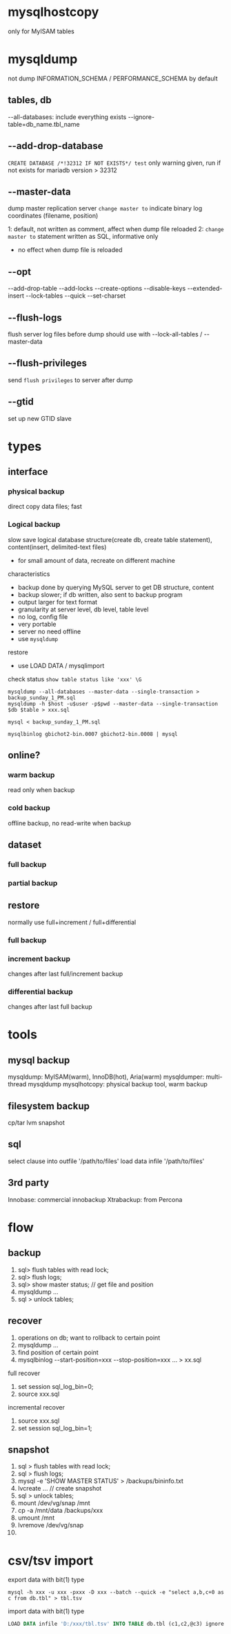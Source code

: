 # mysqlhostcopy
only for MyISAM tables

# mysqldump
not dump INFORMATION_SCHEMA / PERFORMANCE_SCHEMA by default

## tables, db
--all-databases: include everything exists
--ignore-table=db_name.tbl_name

## --add-drop-database
`CREATE DATABASE /*!32312 IF NOT EXISTS*/ test`
only warning given, run if not exists for mariadb version > 32312

## --master-data
dump master replication server
`change master to` indicate binary log coordinates (filename, position)

1: default, not written as comment, affect when dump file reloaded
2: `change master to` statement written as SQL, informative only
  - no effect when dump file is reloaded

## --opt
--add-drop-table --add-locks --create-options --disable-keys --extended-insert --lock-tables --quick --set-charset

## --flush-logs
flush server log files before dump
should use with --lock-all-tables / --master-data

## --flush-privileges
send `flush privileges` to server after dump

## --gtid
set up new GTID slave

# types
## interface
### physical backup
direct copy data files; fast

### Logical backup
slow
save logical database structure(create db, create table statement), content(insert, delimited-text files)
- for small amount of data, recreate on different machine

characteristics
- backup done by querying MySQL server to get DB structure, content
- backup slower; if db written, also sent to backup program
- output larger for text format
- granularity at server level, db level, table level
- no log, config file
- very portable
- server no need offline
- use `mysqldump`

restore
- use LOAD DATA / mysqlimport


check status `show table status like 'xxx' \G`
```bsh
mysqldump --all-databases --master-data --single-transaction > backup_sunday_1_PM.sql
mysqldump -h $host -u$user -p$pwd --master-data --single-transaction $db $table > xxx.sql

mysql < backup_sunday_1_PM.sql

mysqlbinlog gbichot2-bin.0007 gbichot2-bin.0008 | mysql
```

## online?
### warm backup
read only when backup

### cold backup
offline backup, no read-write when backup

## dataset
### full backup
### partial backup

## restore
normally use full+increment / full+differential

### full backup
### increment backup
changes after last full/increment backup

### differential backup
changes after last full backup


# tools
## mysql backup
mysqldump: MyISAM(warm), InnoDB(hot), Aria(warm)
mysqldumper: multi-thread mysqldump
mysqlhotcopy: physical backup tool, warm backup

## filesystem backup
cp/tar
lvm snapshot

## sql
select clause into outfile '/path/to/files'
load data infile '/path/to/files'

## 3rd party
Innobase: commercial
innobackup
Xtrabackup: from Percona


# flow
## backup
1. sql> flush tables with read lock;
2. sql> flush logs;
3. sql> show master status; // get file and position
4. mysqldump ...
5. sql > unlock tables;

## recover
1. operations on db; want to rollback to certain point
2. mysqldump ...
3. find position of certain point
4. mysqlbinlog --start-position=xxx --stop-position=xxx ... > xx.sql

full recover  
1. set session sql_log_bin=0;
2. source xxx.sql

incremental recover
1. source xxx.sql
2. set session sql_log_bin=1;

## snapshot
1. sql > flush tables with read lock;
2. sql > flush logs;
3. mysql -e 'SHOW MASTER STATUS' > /backups/bininfo.txt
4. lvcreate ... // create snapshot
5. sql > unlock tables;
6. mount /dev/vg/snap /mnt
7. cp -a /mnt/data /backups/xxx
8. umount /mnt
9. lvremove /dev/vg/snap
10. 


# csv/tsv import
export data with bit(1) type
```bsh
mysql -h xxx -u xxx -pxxx -D xxx --batch --quick -e "select a,b,c+0 as c from db.tbl" > tbl.tsv
```

import data with bit(1) type
```sql
LOAD DATA infile 'D:/xxx/tbl.tsv' INTO TABLE db.tbl (c1,c2,@c3) ignore 1 lines SET c3=cast(@c3 AS signed)
```






